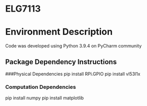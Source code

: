 # ELG7113

# Environment Description

Code was developed using Python 3.9.4 on PyCharm community

## Package Dependency Instructions
###Physical Dependencies
pip install RPi.GPIO
pip install vl53l1x

### Computation Dependencies
pip install numpy
pip install matplotlib
